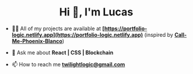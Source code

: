 <h1 align="center">Hi 👋, I'm Lucas</h1>

- 👨‍💻 All of my projects are available at **[https://portfolio-logic.netlify.app](https://portfolio-logic.netlify.app)** (inspired by **[Call-Me-Phoenix-Blanco](https://github.com/Call-me-phoenix/css-effect-collection)**)

- 💬 Ask me about **React | CSS | Blockchain**

- 📫 How to reach me **twilightlogic@gmail.com**

<p align="left">
</p>

